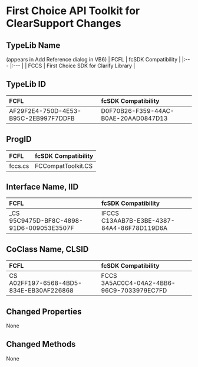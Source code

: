 # First Choice API Toolkit for ClearSupport Changes

## TypeLib Name

(appears in Add Reference dialog in VB6) 
| FCFL | fcSDK Compatibility |
|:--- |:--- |
| FCCS | First Choice SDK for Clarify Library |

## TypeLib ID

| FCFL | fcSDK Compatibility |
|:--- |:--- |
| AF29F2E4-750D-4E53-B95C-2EB997F7DDFB | D0F70B26-F359-44AC-B0AE-20AAD0847D13 |

## ProgID

| FCFL | fcSDK Compatibility |
|:--- |:--- |
| fccs.cs | FCCompatToolkit.CS |

## Interface Name, IID

| FCFL | fcSDK Compatibility |
|:--- |:--- |
| _CS<br/>95C9475D-BF8C-4898-91D6-009053E3507F | IFCCS<br/>C13AAB7B-E3BE-4387-84A4-86F78D119D6A |

## CoClass Name, CLSID

| FCFL | fcSDK Compatibility |
|:--- |:--- |
| CS<br/>A02FF197-6568-4BD5-834E-EB30AF226868 | FCCS<br/>3A5AC0C4-04A2-4BB6-96C9-7033979EC7FD |

## Changed Properties

None

## Changed Methods
 
None
